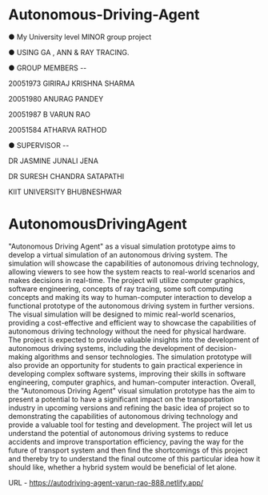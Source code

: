 # Autonomous-Driving-Agent

● My University level MINOR group project 


● USING GA , ANN & RAY TRACING. 



● GROUP MEMBERS --


20051973 GIRIRAJ KRISHNA SHARMA

20051980 ANURAG PANDEY

20051987 B VARUN RAO

20051584 ATHARVA RATHOD



● SUPERVISOR --


DR JASMINE JUNALI JENA 

DR SURESH CHANDRA SATAPATHI

KIIT UNIVERSITY BHUBNESHWAR

# AutonomousDrivingAgent

"Autonomous Driving Agent" as a visual simulation prototype aims to develop a virtual simulation of an autonomous driving system. The simulation will showcase the capabilities of autonomous driving technology, allowing viewers to see how the system reacts to real-world scenarios and makes decisions in real-time.
The project will utilize computer graphics, software engineering, concepts of ray tracing, some soft computing concepts and making its way to human-computer interaction to develop a functional prototype of the autonomous driving system in further versions. The visual simulation will be designed to mimic real-world scenarios, providing a cost-effective and efficient way to showcase the capabilities of autonomous driving technology without the need for physical hardware.
The project is expected to provide valuable insights into the development of autonomous driving systems, including the development of decision-making algorithms and sensor technologies. The simulation prototype will also provide an opportunity for students to gain practical experience in developing complex software systems, improving their skills in software engineering, computer graphics, and human-computer interaction.
Overall, the "Autonomous Driving Agent" visual simulation prototype has the aim to present a potential to have a significant impact on the transportation industry in upcoming versions and refining the basic idea of project so to demonstrating the capabilities of autonomous driving technology and provide a valuable tool for testing and development. The project will let us understand the potential of autonomous driving systems to reduce accidents and improve transportation efficiency, paving the way for the future of transport system and then find the shortcomings of this project and thereby try to understand the final outcome of this particular idea how it should like, whether a hybrid system would be beneficial of let alone.

URL - https://autodriving-agent-varun-rao-888.netlify.app/

